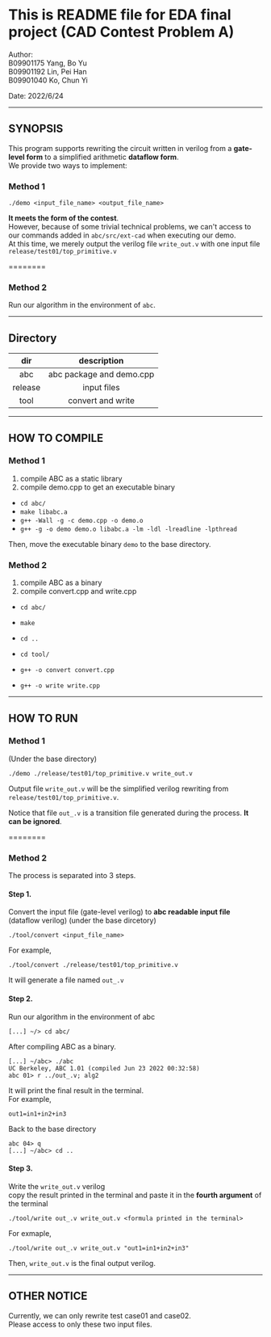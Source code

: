 # This is README file for EDA final project (CAD Contest Problem A)

Author: \
B09901175 Yang, Bo Yu \
B09901192 Lin, Pei Han\
B09901040 Ko, Chun Yi 

Date: 2022/6/24

---
## SYNOPSIS

This program supports rewriting the circuit written in verilog from a **gate-level form** to a simplified arithmetic **dataflow form**.\
We provide two ways to implement:

### Method 1

    ./demo <input_file_name> <output_file_name>

**It meets the form of the contest**. \
However, because of some trivial technical problems, we can't access to our commands added in `abc/src/ext-cad` when executing our demo. \
At this time, we merely output the verilog file `write_out.v` with one input file `release/test01/top_primitive.v`

========
### Method 2
Run our algorithm in the environment of `abc`.

---
## Directory
|  dir   |  description  |
| :------:  | :------: |
|  abc   |  abc package and demo.cpp|
|  release   |  input files  |
|  tool  |  convert and write |

---
## HOW TO COMPILE
### Method 1

1. compile ABC as a static library
2. compile demo.cpp to get an executable binary

* `cd abc/`
* `make libabc.a`
* `g++ -Wall -g -c demo.cpp -o demo.o`
* `g++ -g -o demo demo.o libabc.a -lm -ldl -lreadline -lpthread`

Then, move the executable binary `demo` to the base directory.

### Method 2

1. compile ABC as a binary
2. compile convert.cpp and write.cpp

* `cd abc/`
* `make`

* `cd ..`
* `cd tool/`
* `g++ -o convert convert.cpp`
* `g++ -o write write.cpp`

---
## HOW TO RUN

### Method 1 
(Under the base directory)

    ./demo ./release/test01/top_primitive.v write_out.v

 Output file `write_out.v` will be the simplified verilog rewriting from `release/test01/top_primitive.v`.

 Notice that file `out_.v` is a transition file generated during the process. **It can be ignored**. 

========
### Method 2
The process is separated into 3 steps.

#### Step 1. 
Convert the input file (gate-level verilog) to **abc readable input file** (dataflow verilog)
(under the base dircetory)

    ./tool/convert <input_file_name> 
For example,

    ./tool/convert ./release/test01/top_primitive.v
It will generate a file named `out_.v`

#### Step 2. 
Run our algorithm in the environment of abc

    [...] ~/> cd abc/
 After compiling ABC as a binary.

    [...] ~/abc> ./abc
    UC Berkeley, ABC 1.01 (compiled Jun 23 2022 00:32:58)
    abc 01> r ../out_.v; alg2
 It will print the final result in the terminal. \
 For example, 

    out1=in1+in2+in3
Back to the base directory

    abc 04> q
    [...] ~/abc> cd ..
 
#### Step 3.
 Write the `write_out.v` verilog \
 copy the result printed in the terminal and paste it in the **fourth argument** of the terminal

    ./tool/write out_.v write_out.v <formula printed in the terminal>
For exmaple,

    ./tool/write out_.v write_out.v "out1=in1+in2+in3"
Then, `write_out.v` is the final output verilog.

---

## OTHER NOTICE
Currently, we can only rewrite test case01 and case02. \
Please access to only these two input files.
